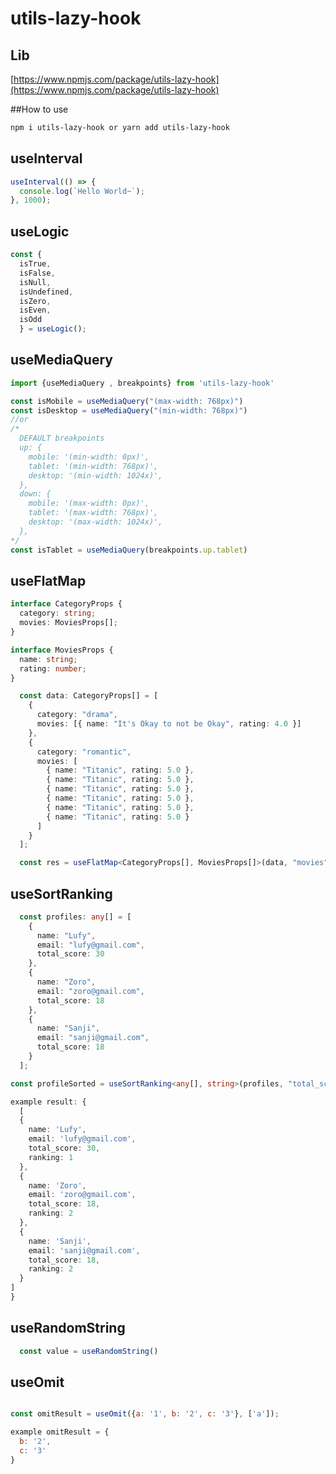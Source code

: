 # utils-lazy-hook

## Lib

[https://www.npmjs.com/package/utils-lazy-hook](https://www.npmjs.com/package/utils-lazy-hook)

##How to use

```bash
npm i utils-lazy-hook or yarn add utils-lazy-hook
```

## useInterval

```javaScript
useInterval(() => {
  console.log(`Hello World~`);
}, 1000);
```

## useLogic

```javaScript
const {
  isTrue,
  isFalse,
  isNull,
  isUndefined,
  isZero,
  isEven,
  isOdd
  } = useLogic();
```

## useMediaQuery

```javaScript
import {useMediaQuery , breakpoints} from 'utils-lazy-hook'

const isMobile = useMediaQuery("(max-width: 768px)")
const isDesktop = useMediaQuery("(min-width: 768px)")
//or
/*
  DEFAULT breakpoints
  up: {
    mobile: '(min-width: 0px)',
    tablet: '(min-width: 768px)',
    desktop: '(min-width: 1024x)',
  },
  down: {
    mobile: '(max-width: 0px)',
    tablet: '(max-width: 768px)',
    desktop: '(max-width: 1024x)',
  },
*/
const isTablet = useMediaQuery(breakpoints.up.tablet)
```

## useFlatMap

```typeScript
interface CategoryProps {
  category: string;
  movies: MoviesProps[];
}

interface MoviesProps {
  name: string;
  rating: number;
}

  const data: CategoryProps[] = [
    {
      category: "drama",
      movies: [{ name: "It's Okay to not be Okay", rating: 4.0 }]
    },
    {
      category: "romantic",
      movies: [
        { name: "Titanic", rating: 5.0 },
        { name: "Titanic", rating: 5.0 },
        { name: "Titanic", rating: 5.0 },
        { name: "Titanic", rating: 5.0 },
        { name: "Titanic", rating: 5.0 },
        { name: "Titanic", rating: 5.0 }
      ]
    }
  ];

  const res = useFlatMap<CategoryProps[], MoviesProps[]>(data, "movies");
```

## useSortRanking

```typeScript
  const profiles: any[] = [
    {
      name: "Lufy",
      email: "lufy@gmail.com",
      total_score: 30
    },
    {
      name: "Zoro",
      email: "zoro@gmail.com",
      total_score: 18
    },
    {
      name: "Sanji",
      email: "sanji@gmail.com",
      total_score: 18
    }
  ];

const profileSorted = useSortRanking<any[], string>(profiles, "total_score");

example result: {
  [
  {
    name: 'Lufy',
    email: 'lufy@gmail.com',
    total_score: 30,
    ranking: 1
  },
  {
    name: 'Zoro',
    email: 'zoro@gmail.com',
    total_score: 18,
    ranking: 2
  },
  {
    name: 'Sanji',
    email: 'sanji@gmail.com',
    total_score: 18,
    ranking: 2
  }
]
}
```

## useRandomString

```typeScript
  const value = useRandomString()
```

## useOmit

```javaScript

const omitResult = useOmit({a: '1', b: '2', c: '3'}, ['a']);

example omitResult = {
  b: '2',
  c: '3'
}
